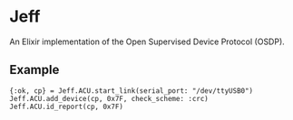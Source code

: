 # Jeff

An Elixir implementation of the Open Supervised Device Protocol (OSDP).

## Example

```
{:ok, cp} = Jeff.ACU.start_link(serial_port: "/dev/ttyUSB0")
Jeff.ACU.add_device(cp, 0x7F, check_scheme: :crc)
Jeff.ACU.id_report(cp, 0x7F)
```
